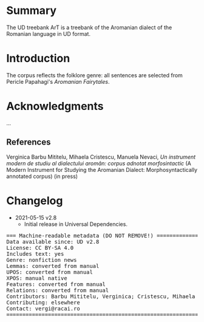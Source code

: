 # Summary

The UD treebank ArT is a treebank of the Aromanian dialect of the Romanian language in UD format.


# Introduction

The corpus reflects the folklore genre: all sentences are selected from Pericle Papahagi's _Aromanian Fairytales_.


# Acknowledgments

...

## References

Verginica Barbu Mititelu, Mihaela Cristescu, Manuela Nevaci, _Un instrument modern de studiu al dialectului aromân: corpus adnotat morfosintactic_ (A Modern Instrument for Studying the Aromanian Dialect: Morphosyntactically annotated corpus) (in press)


# Changelog

* 2021-05-15 v2.8
  * Initial release in Universal Dependencies.


<pre>
=== Machine-readable metadata (DO NOT REMOVE!) ================================
Data available since: UD v2.8
License: CC BY-SA 4.0
Includes text: yes
Genre: nonfiction news
Lemmas: converted from manual
UPOS: converted from manual
XPOS: manual native
Features: converted from manual
Relations: converted from manual
Contributors: Barbu Mititelu, Verginica; Cristescu, Mihaela
Contributing: elsewhere
Contact: vergi@racai.ro
===============================================================================
</pre>
